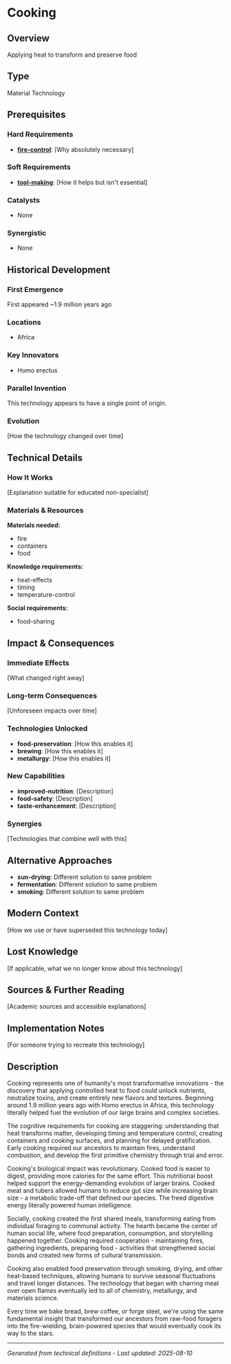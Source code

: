 # Cooking

## Overview
Applying heat to transform and preserve food

## Type
Material Technology

## Prerequisites

### Hard Requirements
- **[fire-control](../fire-control/README.md)**: [Why absolutely necessary]

### Soft Requirements
- **[tool-making](../tool-making/README.md)**: [How it helps but isn't essential]

### Catalysts
- None

### Synergistic
- None

## Historical Development

### First Emergence
First appeared ~1.9 million years ago

### Locations
- Africa

### Key Innovators
- Homo erectus

### Parallel Invention
This technology appears to have a single point of origin.

### Evolution
[How the technology changed over time]

## Technical Details

### How It Works
[Explanation suitable for educated non-specialist]

### Materials & Resources
**Materials needed:**
- fire
- containers
- food


**Knowledge requirements:**
- heat-effects
- timing
- temperature-control


**Social requirements:**
- food-sharing

## Impact & Consequences

### Immediate Effects
[What changed right away]

### Long-term Consequences
[Unforeseen impacts over time]

### Technologies Unlocked
- **food-preservation**: [How this enables it]
- **brewing**: [How this enables it]
- **metallurgy**: [How this enables it]

### New Capabilities
- **improved-nutrition**: [Description]
- **food-safety**: [Description]
- **taste-enhancement**: [Description]

### Synergies
[Technologies that combine well with this]

## Alternative Approaches
- **sun-drying**: Different solution to same problem
- **fermentation**: Different solution to same problem
- **smoking**: Different solution to same problem

## Modern Context
[How we use or have superseded this technology today]

## Lost Knowledge
[If applicable, what we no longer know about this technology]

## Sources & Further Reading
[Academic sources and accessible explanations]

## Implementation Notes
[For someone trying to recreate this technology]

## Description














Cooking represents one of humanity's most transformative innovations - the discovery that applying controlled heat to food could unlock nutrients, neutralize toxins, and create entirely new flavors and textures. Beginning around 1.9 million years ago with Homo erectus in Africa, this technology literally helped fuel the evolution of our large brains and complex societies.

The cognitive requirements for cooking are staggering: understanding that heat transforms matter, developing timing and temperature control, creating containers and cooking surfaces, and planning for delayed gratification. Early cooking required our ancestors to maintain fires, understand combustion, and develop the first primitive chemistry through trial and error.

Cooking's biological impact was revolutionary. Cooked food is easier to digest, providing more calories for the same effort. This nutritional boost helped support the energy-demanding evolution of larger brains. Cooked meat and tubers allowed humans to reduce gut size while increasing brain size - a metabolic trade-off that defined our species. The freed digestive energy literally powered human intelligence.

Socially, cooking created the first shared meals, transforming eating from individual foraging to communal activity. The hearth became the center of human social life, where food preparation, consumption, and storytelling happened together. Cooking required cooperation - maintaining fires, gathering ingredients, preparing food - activities that strengthened social bonds and created new forms of cultural transmission.

Cooking also enabled food preservation through smoking, drying, and other heat-based techniques, allowing humans to survive seasonal fluctuations and travel longer distances. The technology that began with charring meat over open flames eventually led to all of chemistry, metallurgy, and materials science.

Every time we bake bread, brew coffee, or forge steel, we're using the same fundamental insight that transformed our ancestors from raw-food foragers into the fire-wielding, brain-powered species that would eventually cook its way to the stars.

---
*Generated from technical definitions - Last updated: 2025-08-10*
